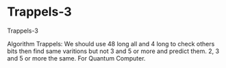 # Trappels-3
Trappels-3

Algorithm Trappels:
We should use 48 long all and 4 long to check others bits then find same varitions but not 3 and 5 or more and predict them.
2, 3 and 5 or more the same. For Quantum Computer. 
